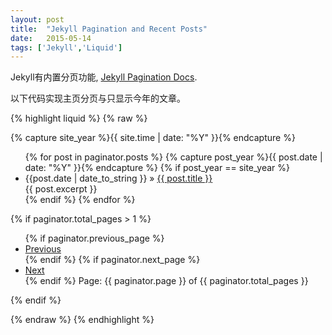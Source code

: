 ```yaml
---
layout: post
title:  "Jekyll Pagination and Recent Posts"
date:   2015-05-14
tags: ['Jekyll','Liquid']
---
```


Jekyll有内置分页功能, [Jekyll Pagination Docs][jekyll-pg].

[jekyll-pg]: http://jekyllrb.com/docs/pagination/

以下代码实现主页分页与只显示今年的文章。

{% highlight liquid %}
{% raw %}

{% capture site_year %}{{ site.time | date: "%Y" }}{% endcapture %}
<ul class="post-list">
  {% for post in paginator.posts %}
    {% capture post_year %}{{ post.date | date: "%Y" }}{% endcapture %}
    {% if post_year == site_year %}
      <!--文章链接-->
      <li><span>{{post.date | date_to_string }}</span> &raquo; <a href="{{ BASE_PATH }}{{ post.url }}">{{ post.title }}</a><br/>
        <!--文章摘要-->
       <div class="archive-excerpt">{{ post.excerpt }}</div>
      </li>
    {% endif %}
  {% endfor %}
</ul>
<!--当有分页时显示导航按钮-->
{% if paginator.total_pages > 1 %}
  <nav>
    <ul class="pager">
      {% if paginator.previous_page %}
        <li><a href="{{ BASE_PATH }}{{paginator.previous_page_path}}">Previous</a></li>
      {% endif %}
      {% if paginator.next_page %}
        <li><a href="{{ BASE_PATH }}{{paginator.next_page_path}}">Next</a></li>
      {% endif %}
      <span class="page_number ">Page: {{ paginator.page }} of {{ paginator.total_pages }}</span>
    </ul>
  </nav>
{% endif %}

{% endraw %}
{% endhighlight %}